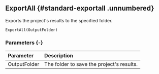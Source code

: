 ## ExportAll {#standard-exportall .unnumbered}

Exports the project's results to the specified folder.

```{sql}
ExportAll(OutputFolder)
```

### Parameters {-}

Parameter | Description
| :-- | :-- |
OutputFolder | The folder to save the project's results.